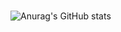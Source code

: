 ###
![Anurag's GitHub stats](https://github-readme-stats.vercel.app/api?username=SofiaBlack&show_icons=true&theme=dracula)
